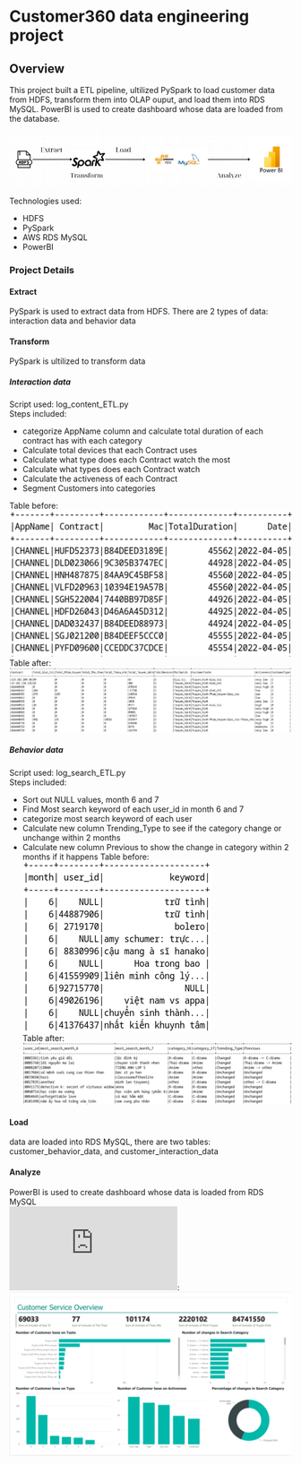 # Customer360 data engineering project

## Overview
This project built a ETL pipeline, ultilized PySpark to load customer data from HDFS, transform them into OLAP ouput, and load them into RDS MySQL. PowerBI is used to create dashboard whose data are loaded from the database.

![project pipeline](https://github.com/hien2706/Customer360/blob/main/pictures/Customer360_data_pipeline.png)

Technologies used:
- HDFS
- PySpark
- AWS RDS MySQL
- PowerBI

### Project Details

#### Extract
PySpark is used to extract data from HDFS. There are 2 types of data: interaction data and behavior data

#### Transform
PySpark is ultilized to transform data
##### Interaction data
Script used: log_content_ETL.py \
Steps included:
- categorize AppName column and calculate total duration of each contract has with each category
- Calculate total devices that each Contract uses
- Calculate what type does each Contract watch the most
- Calculate what types does each Contract watch
- Calculate the activeness of each Contract
- Segment Customers into categories

Table before:\
![interaction_data_before](https://github.com/hien2706/Customer360/blob/main/pictures/interaction_data_before.png)\
Table after:\
![interaction_data_after](https://github.com/hien2706/Customer360/blob/main/pictures/interaction_data_after.png)
##### Behavior data
Script used: log_search_ETL.py \
Steps included:
- Sort out NULL values, month 6 and 7
- Find Most search keyword of each user_id in month 6 and 7
- categorize most search keyword of each user
- Calculate new column Trending_Type to see if the category change or unchange within 2 months
- Calculate new column Previous to show the change in category within 2 months if it happens
Table before:\
![behavior_data_before](https://github.com/hien2706/Customer360/blob/main/pictures/behavior_data_before.png)\
Table after:\
![behavior_data_after](https://github.com/hien2706/Customer360/blob/main/pictures/behavior_data_after.png)
#### Load
data are loaded into RDS MySQL, there are two tables: customer_behavior_data, and customer_interaction_data

#### Analyze
PowerBI is used to create dashboard whose data is loaded from RDS MySQL\
![Dashboard](https://github.com/hien2706/Customer360/blob/main/pictures/customer_data.pdf):\
![DashBoard](https://github.com/hien2706/Customer360/blob/main/pictures/dashboard.png)
